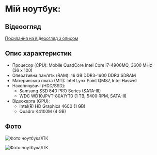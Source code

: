 # Мій ноутбук:

## Відеоогляд
[Посилання на відеоогляд з описом](https://youtu.be/MvYyPmF05BA?si=Ei5cqRTS7d6eWCx4)

## Опис характеристик
- Процесор (CPU): Mobile QuadCore Intel Core i7-4900MQ, 3600 MHz (36 x 100)
- Оперативна пам'ять (RAM): 16 GB DDR3-1600 DDR3 SDRAM
- Материнська плата (МП): Intel Lynx Point QM87, Intel Haswell
- Накопичувачі (HDD/SSD):
  - Samsung SSD 840 PRO Series (SATA-III)
  - WDC WD10JPVT-80A1YT0 (1 TB, 5400 RPM, SATA-II)
- Відеокарта (GPU):
  - Intel(R) HD Graphics 4600 (1 GB)
  - Quadro K4100M (4 GB)

## Фото

![Фото ноутбука/ПК](https://setka.ua/upload/resize_cache/iblock/859/450_450_140cd750bba9870f18aada2478b24840a/d0d2kiuvbg5anhzguupytrhvdd6dwtiu.jpg)

![Фото ноутбука/ПК](https://m.media-amazon.com/images/I/61KbgjxjPmL._AC_SX679_.jpg)
